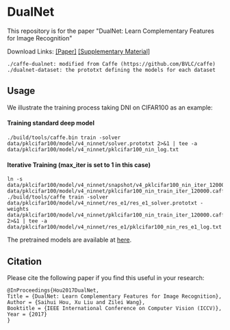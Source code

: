 # DualNet
This repository is for the paper "DualNet: Learn Complementary Features for Image Recognition"

Download Links: [[Paper]](http://home.ustc.edu.cn/~saihui/project/dualnet/iccv17_dualnet.pdf) [[Supplementary Material]](http://home.ustc.edu.cn/~saihui/project/dualnet/iccv17_sup_dualnet.pdf)

```
./caffe-dualnet: modified from Caffe (https://github.com/BVLC/caffe)
./dualnet-dataset: the prototxt defining the models for each dataset
```

## Usage
We illustrate the training process taking DNI on CIFAR100 as an example:

#### Training standard deep model
```
./build/tools/caffe.bin train -solver data/pklcifar100/model/v4_ninnet/solver.prototxt 2>&1 | tee -a data/pklcifar100/model/v4_ninnet/pklcifar100_nin_log.txt
```
#### Iterative Training (max_iter is set to 1 in this case)
```
ln -s data/pklcifar100/model/v4_ninnet/snapshot/v4_pklcifar100_nin_iter_120000.caffemodel data/pklcifar100/model/v4_ninnet/pklcifar100_nin_train_iter_120000.caffemodel_coarse
./build/tools/caffe train -solver data/pklcifar100/model/v4_ninnet/res_e1/res_e1_solver.prototxt -weights data/pklcifar100/model/v4_ninnet/pklcifar100_nin_train_iter_120000.caffemodel_coarse 2>&1 | tee -a data/pklcifar100/model/v4_ninnet/res_e1/pklcifar100_nin_res_e1_log.txt
```
The pretrained models are available at [here](http://pan.baidu.com/s/1c14yB88).

## Citation
Please cite the following paper if you find this useful in your research:

    @InProceedings{Hou2017DualNet,
    Title = {DualNet: Learn Complementary Features for Image Recognition},
    Author = {Saihui Hou, Xu Liu and Zilei Wang},
    Booktitle = {IEEE International Conference on Computer Vision (ICCV)},
    Year = {2017}
    }
